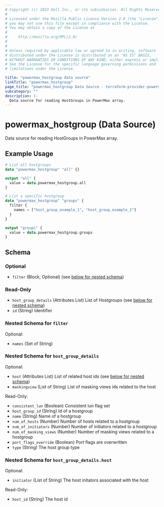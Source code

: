```yaml
---
# Copyright (c) 2023 Dell Inc., or its subsidiaries. All Rights Reserved.
#
# Licensed under the Mozilla Public License Version 2.0 (the "License");
# you may not use this file except in compliance with the License.
# You may obtain a copy of the License at
#
#     http://mozilla.org/MPL/2.0/
#
#
# Unless required by applicable law or agreed to in writing, software
# distributed under the License is distributed on an "AS IS" BASIS,
# WITHOUT WARRANTIES OR CONDITIONS OF ANY KIND, either express or implied.
# See the License for the specific language governing permissions and
# limitations under the License.

title: "powermax_hostgroup data source"
linkTitle: "powermax_hostgroup"
page_title: "powermax_hostgroup Data Source - terraform-provider-powermax"
subcategory: ""
description: |-
  Data source for reading HostGroups in PowerMax array.
---
```


# powermax_hostgroup (Data Source)

Data source for reading HostGroups in PowerMax array.

## Example Usage

```terraform
# List all hostgroups
data "powermax_hostgroup" "all" {}

output "all" {
  value = data.powermax_hostgroup.all
}

# List a specific hostgroup
data "powermax_hostgroup" "groups" {
  filter {
    names = ["host_group_example_1", "host_group_example_2"]
  }
}

output "groups" {
  value = data.powermax_hostgroup.groups
}
```

<!-- schema generated by tfplugindocs -->
## Schema

### Optional

- `filter` (Block, Optional) (see [below for nested schema](#nestedblock--filter))

### Read-Only

- `host_group_details` (Attributes List) List of Hostgroups (see [below for nested schema](#nestedatt--host_group_details))
- `id` (String) Identifier

<a id="nestedblock--filter"></a>
### Nested Schema for `filter`

Optional:

- `names` (Set of String)


<a id="nestedatt--host_group_details"></a>
### Nested Schema for `host_group_details`

Optional:

- `host` (Attributes List) List of related host ids (see [below for nested schema](#nestedatt--host_group_details--host))
- `maskingview` (List of String) List of masking views ids related to the host

Read-Only:

- `consistent_lun` (Boolean) Consistent lun flag set
- `host_group_id` (String) Id of a hostgroup
- `name` (String) Name of a hostgroup
- `num_of_hosts` (Number) Number of hosts related to a hostgroup
- `num_of_initiators` (Number) Number of initiators related to a hostgroup
- `num_of_masking_views` (Number) Number of masking views related to a hostgroup
- `port_flags_override` (Boolean) Port flags are overwritten
- `type` (String) The host group type

<a id="nestedatt--host_group_details--host"></a>
### Nested Schema for `host_group_details.host`

Optional:

- `initiator` (List of String) The host initators associated with the host

Read-Only:

- `host_id` (String) The host id